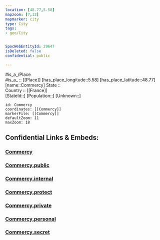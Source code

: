 ```yaml
---
location: [48.77,5.58] 
mapzoom: [7,12] 
mapmarker: city 
type: City
tags:
- geo/City


SpocWebEntityId: 29647
isDeleted: false
confidential: public

---
```

#is_a_/Place  
#is_a_ :: [[Place]] 
[has_place_longitude::5.58] 
[has_place_latitude::48.77] 
[name::Commercy] 
State ::  
Country :: [[France]]  
[StateId::] 
[Population::] 
[Unknown::] 


```leaflet
id: Commercy
coordinates: [[Commercy]] 
markerFile: [[Commercy]] 
defaultZoom: 11 
maxZoom: 18
```


## Confidential Links & Embeds: 

### [Commercy](/_Standards/Earth/Continent/Europe/Europe~West/France/regions~France/Grand_Est/departments~Grand_Est/Meuse/communes~Meuse/Commercy/cities~Commercy/Commercy.md) 

### [Commercy.public](/_public/Earth/Continent/Europe/Europe~West/France/regions~France/Grand_Est/departments~Grand_Est/Meuse/communes~Meuse/Commercy/cities~Commercy/Commercy.public.md) 

### [Commercy.internal](/_internal/Earth/Continent/Europe/Europe~West/France/regions~France/Grand_Est/departments~Grand_Est/Meuse/communes~Meuse/Commercy/cities~Commercy/Commercy.internal.md) 

### [Commercy.protect](/_protect/Earth/Continent/Europe/Europe~West/France/regions~France/Grand_Est/departments~Grand_Est/Meuse/communes~Meuse/Commercy/cities~Commercy/Commercy.protect.md) 

### [Commercy.private](/_private/Earth/Continent/Europe/Europe~West/France/regions~France/Grand_Est/departments~Grand_Est/Meuse/communes~Meuse/Commercy/cities~Commercy/Commercy.private.md) 

### [Commercy.personal](/_personal/Earth/Continent/Europe/Europe~West/France/regions~France/Grand_Est/departments~Grand_Est/Meuse/communes~Meuse/Commercy/cities~Commercy/Commercy.personal.md) 

### [Commercy.secret](/_secret/Earth/Continent/Europe/Europe~West/France/regions~France/Grand_Est/departments~Grand_Est/Meuse/communes~Meuse/Commercy/cities~Commercy/Commercy.secret.md)

